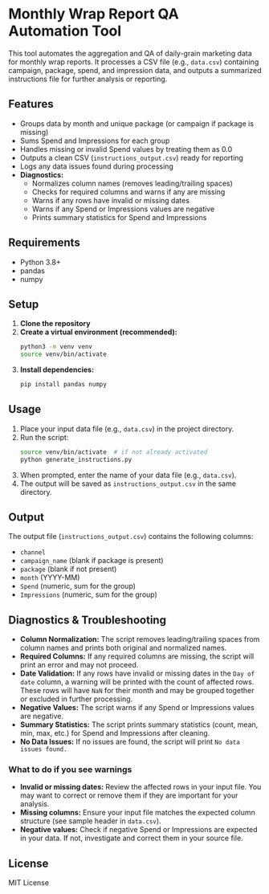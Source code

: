 # Monthly Wrap Report QA Automation Tool

This tool automates the aggregation and QA of daily-grain marketing data for monthly wrap reports. It processes a CSV file (e.g., `data.csv`) containing campaign, package, spend, and impression data, and outputs a summarized instructions file for further analysis or reporting.

## Features
- Groups data by month and unique package (or campaign if package is missing)
- Sums Spend and Impressions for each group
- Handles missing or invalid Spend values by treating them as 0.0
- Outputs a clean CSV (`instructions_output.csv`) ready for reporting
- Logs any data issues found during processing
- **Diagnostics:**
  - Normalizes column names (removes leading/trailing spaces)
  - Checks for required columns and warns if any are missing
  - Warns if any rows have invalid or missing dates
  - Warns if any Spend or Impressions values are negative
  - Prints summary statistics for Spend and Impressions

## Requirements
- Python 3.8+
- pandas
- numpy

## Setup
1. **Clone the repository**
2. **Create a virtual environment (recommended):**
   ```bash
   python3 -m venv venv
   source venv/bin/activate
   ```
3. **Install dependencies:**
   ```bash
   pip install pandas numpy
   ```

## Usage
1. Place your input data file (e.g., `data.csv`) in the project directory.
2. Run the script:
   ```bash
   source venv/bin/activate  # if not already activated
   python generate_instructions.py
   ```
3. When prompted, enter the name of your data file (e.g., `data.csv`).
4. The output will be saved as `instructions_output.csv` in the same directory.

## Output
The output file (`instructions_output.csv`) contains the following columns:
- `channel`
- `campaign_name` (blank if package is present)
- `package` (blank if not present)
- `month` (YYYY-MM)
- `Spend` (numeric, sum for the group)
- `Impressions` (numeric, sum for the group)

## Diagnostics & Troubleshooting
- **Column Normalization:** The script removes leading/trailing spaces from column names and prints both original and normalized names.
- **Required Columns:** If any required columns are missing, the script will print an error and may not proceed.
- **Date Validation:** If any rows have invalid or missing dates in the `Day of date` column, a warning will be printed with the count of affected rows. These rows will have `NaN` for their month and may be grouped together or excluded in further processing.
- **Negative Values:** The script warns if any Spend or Impressions values are negative.
- **Summary Statistics:** The script prints summary statistics (count, mean, min, max, etc.) for Spend and Impressions after cleaning.
- **No Data Issues:** If no issues are found, the script will print `No data issues found.`

### What to do if you see warnings
- **Invalid or missing dates:** Review the affected rows in your input file. You may want to correct or remove them if they are important for your analysis.
- **Missing columns:** Ensure your input file matches the expected column structure (see sample header in `data.csv`).
- **Negative values:** Check if negative Spend or Impressions are expected in your data. If not, investigate and correct them in your source file.

## License
MIT License 
